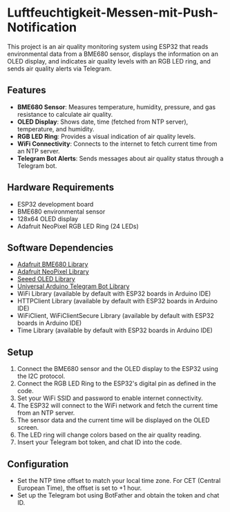 # Luftfeuchtigkeit-Messen-mit-Push-Notification

This project is an air quality monitoring system using ESP32 that reads environmental data from a BME680 sensor, displays the information on an OLED display, and indicates air quality levels with an RGB LED ring, and sends air quality alerts via Telegram.

## Features

- **BME680 Sensor**: Measures temperature, humidity, pressure, and gas resistance to calculate air quality.
- **OLED Display**: Shows date, time (fetched from NTP server), temperature, and humidity.
- **RGB LED Ring**: Provides a visual indication of air quality levels.
- **WiFi Connectivity**: Connects to the internet to fetch current time from an NTP server.
- **Telegram Bot Alerts**: Sends messages about air quality status through a Telegram bot.

## Hardware Requirements

- ESP32 development board
- BME680 environmental sensor
- 128x64 OLED display
- Adafruit NeoPixel RGB LED Ring (24 LEDs)

## Software Dependencies

- [Adafruit BME680 Library](https://github.com/adafruit/Adafruit_BME680)
- [Adafruit NeoPixel Library](https://github.com/adafruit/Adafruit_NeoPixel)
- [Seeed OLED Library](https://github.com/Seeed-Studio/OLED_Display_128X64)
- [Universal Arduino Telegram Bot Library](https://github.com/witnessmenow/Universal-Arduino-Telegram-Bot)
- WiFi Library (available by default with ESP32 boards in Arduino IDE)
- HTTPClient Library (available by default with ESP32 boards in Arduino IDE)
- WiFiClient, WiFiClientSecure Library (available by default with ESP32 boards in Arduino IDE)
- Time Library (available by default with ESP32 boards in Arduino IDE)
  
## Setup

1. Connect the BME680 sensor and the OLED display to the ESP32 using the I2C protocol.
2. Connect the RGB LED Ring to the ESP32's digital pin as defined in the code.
3. Set your WiFi SSID and password to enable internet connectivity.
4. The ESP32 will connect to the WiFi network and fetch the current time from an NTP server.
5. The sensor data and the current time will be displayed on the OLED screen.
6. The LED ring will change colors based on the air quality reading.
7. Insert your Telegram bot token, and chat ID into the code.

## Configuration

- Set the NTP time offset to match your local time zone. For CET (Central European Time), the offset is set to +1 hour.
- Set up the Telegram bot using BotFather and obtain the token and chat ID.

